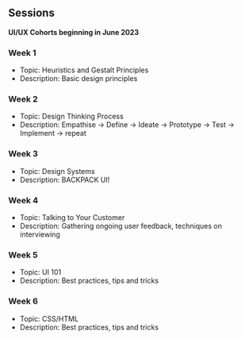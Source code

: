 ## Sessions
**UI/UX Cohorts beginning in June 2023**

### Week 1
* Topic: Heuristics and Gestalt Principles
* Description: Basic design principles

### Week 2
* Topic: Design Thinking Process
* Description: Empathise -> Define -> Ideate -> Prototype -> Test -> Implement -> repeat

### Week 3
* Topic: Design Systems
* Description: BACKPACK UI!

### Week 4
* Topic: Talking to Your Customer
* Description: Gathering ongoing user feedback, techniques on interviewing

### Week 5
* Topic: UI 101
* Description: Best practices, tips and tricks

### Week 6
* Topic: CSS/HTML
* Description: Best practices, tips and tricks
